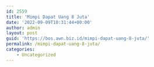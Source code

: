 ```yaml
---
id: 2559
title: 'Mimpi Dapat Uang 8 Juta'
date: '2022-09-09T10:31:44+00:00'
author: admin
layout: post
guid: 'https://bos.awn.biz.id/mimpi-dapat-uang-8-juta/'
permalink: /mimpi-dapat-uang-8-juta/
categories:
    - Uncategorized
---
```


